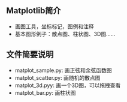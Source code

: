 ## Matplotlib简介
- 画图工具，坐标标记，图例和注释
- 基本图形例子：散点图、柱状图、3D图……
## 文件简要说明
- matplot_sample.py: 画正弦和余弦函数图
- matplot_scatter.py: 画随机的散点图
- matplot_3d.pyy: 画一个3D图，可以拖拽查看
- matplot_bar.py: 画柱状图
